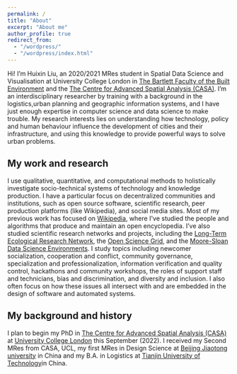 ```yaml
---
permalink: /
title: "About"
excerpt: "About me"
author_profile: true
redirect_from: 
  - "/wordpress/"
  - "/wordpress/index.html"
---
```


Hi! I’m Huixin Liu, an 2020/2021 MRes student in Spatial Data Science and Visualisation at University College London in [The Bartlett Faculty of the Built Environment](https://www.ucl.ac.uk/bartlett/) and the [The Centre for Advanced Spatial Analysis (CASA)](https://www.ucl.ac.uk/bartlett/casa/). I’m an interdisciplinary researcher by training with a background in the logistics,urban planning and geographic information systems, and I have just enough expertise in computer science and data science to make trouble. My research interests lies on understanding how technology, policy and human behaviour influence the development of cities and their infrastructure, and using this knowledge to provide powerful ways to solve urban problems.

## My work and research

I use qualitative, quantitative, and computational methods to holistically investigate socio-technical systems of technology and knowledge production. I have a particular focus on decentralized communities and institutions, such as open source software, scientific research, peer production platforms (like Wikipedia), and social media sites. Most of my previous work has focused on [Wikipedia](http://enwp.org/Wikipedia), where I've studied the people and algorithms that produce and maintain an open encyclopedia. I’ve also studied scientific research networks and projects, including the [Long-Term Ecological Research Network](https://lternet.edu/), the [Open Science Grid](https://www.opensciencegrid.org/), and the [Moore-Sloan Data Science Environments](http://msdse.org/). I study topics including newcomer socialization, cooperation and conflict, community governance, specialization and professionalization, information verification and quality control, hackathons and community workshops, the roles of support staff and technicians, bias and discrimination, and diversity and inclusion. I also often focus on how these issues all intersect with and are embedded in the design of software and automated systems.

## My background and history 
I plan to begin my PhD in [The Centre for Advanced Spatial Analysis (CASA)](https://www.ucl.ac.uk/bartlett/casa/) at [University College London](https://www.ucl.ac.uk/) this September (2022). I received my Second MRes from CASA, UCL, my first MRes in Design Science at [Beijing Jiaotong university](https://www.bjtu.edu.cn/) in China and my B.A. in Logistics at [Tianjin University of Technology](https://www.tjut.edu.cn/)in China. 

